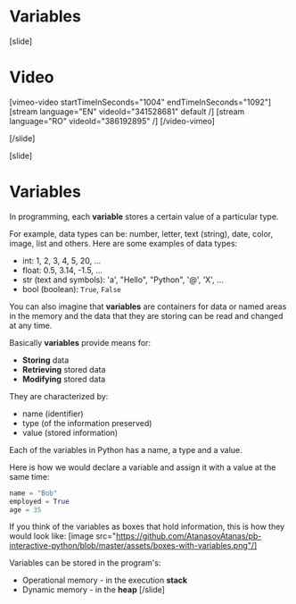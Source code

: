 # Variables

[slide]
# Video

[vimeo-video startTimeInSeconds="1004" endTimeInSeconds="1092"]
[stream language="EN" videoId="341528681" default /]
[stream language="RO" videoId="386192895"  /]
[/video-vimeo]

[/slide]

[slide]
# Variables
In programming, each **variable** stores a certain value of a particular type. 

For example, data types can be: number, letter, text (string), date, color, image, list and others. Here are some examples of data types:
* int: 1, 2, 3, 4, 5, 20, …
* float: 0.5, 3.14, -1.5, …
* str (text and symbols): 'a', "Hello", "Python", '@', 'X', …
* bool (boolean): `True`, `False`

You can also imagine that **variables** are containers for data or named areas in the memory and the data that they are storing can be read and changed at any time. 

Basically **variables** provide means for:
  * **Storing** data
  * **Retrieving** stored data
  * **Modifying** stored data
  
They are characterized by:
  * name (identifier)
  * type (of the information preserved)
  * value (stored information)

Each of the variables in Python has a name, a type and a value. 

Here is how we would declare a variable and assign it with a value at the same time:
```python
name = "Bob"
employed = True
age = 35
```
If you think of the variables as boxes that hold information, this is how they would look like:
[image src="https://github.com/AtanasovAtanas/pb-interactive-python/blob/master/assets/boxes-with-variables.png"/]

Variables can be stored in the program's:
  * Operational memory - in the execution **stack**
  * Dynamic memory - in the **heap**
[/slide]